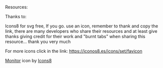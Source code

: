 Resources:

Thanks to:

Icons8 for svg free, If you go. use an icon, remember to thank and copy the link, there are many developers who share their resources and at least give thanks giving credit for their work and "burnt tabs" when sharing this resource... thank you very much

For more icons click in the link:
https://iconos8.es/icons/set/favicon

<a target="_blank" href="https://icons8.com/icon/Xc6eApxoRUll/monitor">Monitor</a> icon by <a target="_blank" href="https://icons8.com">Icons8</a>
